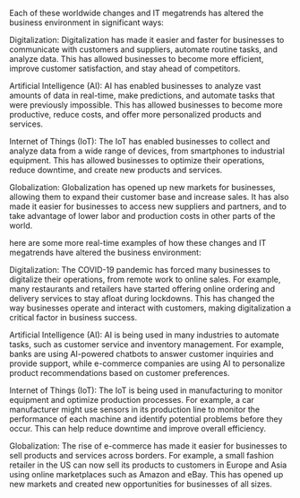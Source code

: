 
Each of these worldwide changes and IT megatrends has altered the business environment in significant ways:

Digitalization: Digitalization has made it easier and faster for businesses to communicate with customers and suppliers, automate routine tasks, and analyze data. This has allowed businesses to become more efficient, improve customer satisfaction, and stay ahead of competitors.

Artificial Intelligence (AI): AI has enabled businesses to analyze vast amounts of data in real-time, make predictions, and automate tasks that were previously impossible. This has allowed businesses to become more productive, reduce costs, and offer more personalized products and services.

Internet of Things (IoT): The IoT has enabled businesses to collect and analyze data from a wide range of devices, from smartphones to industrial equipment. This has allowed businesses to optimize their operations, reduce downtime, and create new products and services.

Globalization: Globalization has opened up new markets for businesses, allowing them to expand their customer base and increase sales. It has also made it easier for businesses to access new suppliers and partners, and to take advantage of lower labor and production costs in other parts of the world.

here are some more real-time examples of how these changes and IT megatrends have altered the business environment:

Digitalization: The COVID-19 pandemic has forced many businesses to digitalize their operations, from remote work to online sales. For example, many restaurants and retailers have started offering online ordering and delivery services to stay afloat during lockdowns. This has changed the way businesses operate and interact with customers, making digitalization a critical factor in business success.

Artificial Intelligence (AI): AI is being used in many industries to automate tasks, such as customer service and inventory management. For example, banks are using AI-powered chatbots to answer customer inquiries and provide support, while e-commerce companies are using AI to personalize product recommendations based on customer preferences.

Internet of Things (IoT): The IoT is being used in manufacturing to monitor equipment and optimize production processes. For example, a car manufacturer might use sensors in its production line to monitor the performance of each machine and identify potential problems before they occur. This can help reduce downtime and improve overall efficiency.

Globalization: The rise of e-commerce has made it easier for businesses to sell products and services across borders. For example, a small fashion retailer in the US can now sell its products to customers in Europe and Asia using online marketplaces such as Amazon and eBay. This has opened up new markets and created new opportunities for businesses of all sizes.
